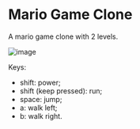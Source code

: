 # Mario Game Clone
A mario game clone with 2 levels.

![image](https://github.com/JulioValente/Mario_Game_Clone/assets/17259599/c9b14509-3f79-448e-afef-17ba074554e0)

Keys:

- shift: power;
- shift (keep pressed): run;
- space: jump;
- a: walk left;
- b: walk right.
